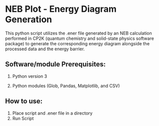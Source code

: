 # NEB Plot - Energy Diagram Generation 

This python script utilizes the .ener file generated by an NEB calculation performed in CP2K (quantum chemistry and solid-state physics software package) to generate the corresponding energy diagram alongside the processed data and the energy barrier.

## Software/module Prerequisites:

1) Python version 3 

2) Python modules (Glob, Pandas, Matplotlib, and CSV)

## How to use:

1) Place script and .ener file in a directory 
2) Run Script
